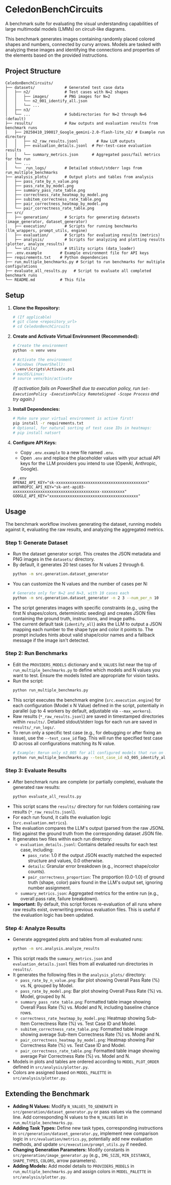 # CeledonBenchCircuits

A benchmark suite for evaluating the visual understanding capabilities of large multimodal models (LMMs) on circuit-like diagrams.

This benchmark generates images containing randomly placed colored shapes and numbers, connected by curvy arrows. Models are tasked with analyzing these images and identifying the connections and properties of the elements based on the provided instructions.

## Project Structure

```
CeledonBenchCircuits/
├── datasets/             # Generated test case data
│   ├── n2/               # Test cases with N=2 shapes
│   │   ├── images/       # PNG images for N=2
│   │   └── n2_001_identify_all.json
│   │   └── ...
│   ├── n3/
│   └── ...               # Subdirectories for N=2 through N=6 (default)
├── results/              # Raw outputs and evaluation results from benchmark runs
│   ├── 20250410_190017_Google_gemini-2.0-flash-lite_n2/ # Example run directory
│   │   ├── n2_raw_results.jsonl        # Raw LLM outputs
│   │   ├── evaluation_details.jsonl  # Per-test-case evaluation results
│   │   └── summary_metrics.json      # Aggregated pass/fail metrics for the run
│   └── ...
│   └── _run_logs/        # Detailed stdout/stderr logs from run_multiple_benchmarks
├── analysis_plots/       # Output plots and tables from analysis
│   ├── pass_rate_by_n_value.png
│   ├── pass_rate_by_model.png
│   ├── summary_pass_rate_table.png
│   ├── correctness_rate_heatmap_by_model.png
│   ├── subitem_correctness_rate_table.png
│   ├── pair_correctness_heatmap_by_model.png
│   └── pair_correctness_rate_table.png
├── src/
│   ├── generation/       # Scripts for generating datasets (image_generator, dataset_generator)
│   ├── execution/        # Scripts for running benchmarks (llm_wrappers, prompt_utils, engine)
│   ├── evaluation/       # Scripts for evaluating results (metrics)
│   ├── analysis/         # Scripts for analyzing and plotting results (plotter, analyze_results)
│   └── utils/            # Utility scripts (data_loader)
├── .env.example        # Example environment file for API keys
├── requirements.txt    # Python dependencies
├── run_multiple_benchmarks.py # Script to run benchmarks for multiple configurations
├── evaluate_all_results.py   # Script to evaluate all completed benchmark runs
└── README.md           # This file
```

## Setup

1.  **Clone the Repository:**
    ```bash
    # (If applicable)
    # git clone <repository_url>
    # cd CeledonBenchCircuits
    ```

2.  **Create and Activate Virtual Environment (Recommended):**
    ```bash
    # Create the environment
    python -m venv venv
    
    # Activate the environment
    # Windows (PowerShell):
    .\venv\Scripts\Activate.ps1
    # macOS/Linux:
    # source venv/bin/activate
    ```
    *(If activation fails on PowerShell due to execution policy, run `Set-ExecutionPolicy -ExecutionPolicy RemoteSigned -Scope Process` and try again.)*

3.  **Install Dependencies:**
    ```bash
    # Make sure your virtual environment is active first!
    pip install -r requirements.txt
    # Optional, for natural sorting of test case IDs in heatmaps:
    # pip install natsort 
    ```

4.  **Configure API Keys:**
    *   Copy `.env.example` to a new file named `.env`.
    *   Open `.env` and replace the placeholder values with your actual API keys for the LLM providers you intend to use (OpenAI, Anthropic, Google).
    ```env
    # .env
    OPENAI_API_KEY="sk-xxxxxxxxxxxxxxxxxxxxxxxxxxxxxxxxxxxxxxxx"
    ANTHROPIC_API_KEY="sk-ant-api03-xxxxxxxxxxxxxxxxxxxxxxxxxxxxxxxxxxxxxx-xxxxxxxxxx"
    GOOGLE_API_KEY="xxxxxxxxxxxxxxxxxxxxxxxxxxxxxxxxxxxxxxx"
    ```

## Usage

The benchmark workflow involves generating the dataset, running models against it, evaluating the raw results, and analyzing the aggregated metrics.

### Step 1: Generate Dataset

*   Run the dataset generator script. This creates the JSON metadata and PNG images in the `datasets/` directory.
*   By default, it generates 20 test cases for N values 2 through 6.
    ```bash
    python -m src.generation.dataset_generator
    ```
*   You can customize the N values and the number of cases per N:
    ```bash
    # Generate only for N=2 and N=3, with 10 cases each
    python -m src.generation.dataset_generator -n 2 3 --num_per_n 10
    ```
*   The script generates images with specific constraints (e.g., using the first N shapes/colors, deterministic seeding) and creates JSON files containing the ground truth, instructions, and image paths.
*   The current default task (`identify_all`) asks the LLM to output a JSON mapping each number to the shape type and color it points to. The prompt includes hints about valid shape/color names and a fallback message if the image isn't detected.

### Step 2: Run Benchmarks

*   Edit the `PROVIDERS_MODELS` dictionary and `N_VALUES` list near the top of `run_multiple_benchmarks.py` to define which models and N values you want to test. Ensure the models listed are appropriate for vision tasks.
*   Run the script:
    ```bash
    python run_multiple_benchmarks.py
    ```
*   This script executes the benchmark engine (`src.execution.engine`) for each configuration (Model x N Value) defined in the script, potentially in parallel (up to 4 workers by default, adjustable via `--max_workers`).
*   Raw results (`*_raw_results.jsonl`) are saved in timestamped directories within `results/`. Detailed stdout/stderr logs for each run are saved in `results/_run_logs/`.
*   To rerun only a specific test case (e.g., for debugging or after fixing an issue), use the `--test_case_id` flag. This will run the specified test case ID across all configurations matching its N value.
    ```bash
    # Example: Rerun only n3_005 for all configured models that run on N=3
    python run_multiple_benchmarks.py --test_case_id n3_005_identify_all
    ```

### Step 3: Evaluate Results

*   After benchmark runs are complete (or partially complete), evaluate the generated raw results:
    ```bash
    python evaluate_all_results.py
    ```
*   This script scans the `results/` directory for run folders containing raw results (`*_raw_results.jsonl`).
*   For each run found, it calls the evaluation logic (`src.evaluation.metrics`).
*   The evaluation compares the LLM's output (parsed from the raw JSONL file) against the ground truth from the corresponding dataset JSON file.
*   It generates two files within each run directory:
    *   `evaluation_details.jsonl`: Contains detailed results for each test case, including:
        *   `pass_rate`: 1.0 if the output JSON exactly matched the expected structure and values, 0.0 otherwise.
        *   `details`: Granular error breakdown (e.g., incorrect shape/color counts).
        *   `pair_correctness_proportion`: The proportion (0.0-1.0) of ground truth (shape, color) pairs found in the LLM's output set, ignoring number assignment.
    *   `summary_metrics.json`: Aggregated metrics for the entire run (e.g., overall pass rate, failure breakdown).
*   **Important:** By default, this script forces re-evaluation of all runs where raw results exist, overwriting previous evaluation files. This is useful if the evaluation logic has been updated.

### Step 4: Analyze Results

*   Generate aggregated plots and tables from all evaluated runs:
    ```bash
    python -m src.analysis.analyze_results
    ```
*   This script reads the `summary_metrics.json` and `evaluation_details.jsonl` files from all evaluated run directories in `results/`.
*   It generates the following files in the `analysis_plots/` directory:
    *   `pass_rate_by_n_value.png`: Bar plot showing Overall Pass Rate (%) vs. N, grouped by Model.
    *   `pass_rate_by_model.png`: Bar plot showing Overall Pass Rate (%) vs. Model, grouped by N.
    *   `summary_pass_rate_table.png`: Formatted table image showing Overall Pass Rate (%) vs. Model and N, including baseline chance rows.
    *   `correctness_rate_heatmap_by_model.png`: Heatmap showing Sub-Item Correctness Rate (%) vs. Test Case ID and Model.
    *   `subitem_correctness_rate_table.png`: Formatted table image showing average Sub-Item Correctness Rate (%) vs. Model and N.
    *   `pair_correctness_heatmap_by_model.png`: Heatmap showing Pair Correctness Rate (%) vs. Test Case ID and Model.
    *   `pair_correctness_rate_table.png`: Formatted table image showing average Pair Correctness Rate (%) vs. Model and N.
*   Models in plots and tables are ordered according to `MODEL_PLOT_ORDER` defined in `src/analysis/plotter.py`.
*   Colors are assigned based on `MODEL_PALETTE` in `src/analysis/plotter.py`.

## Extending the Benchmark

*   **Adding N Values:** Modify `N_VALUES_TO_GENERATE` in `src/generation/dataset_generator.py` or pass values via the command line. Add corresponding N values to the `N_VALUES` list in `run_multiple_benchmarks.py`.
*   **Adding Task Types:** Define new task types, corresponding instructions in `src/generation/dataset_generator.py`, implement new comparison logic in `src/evaluation/metrics.py`, potentially add new evaluation methods, and update `src/execution/prompt_utils.py` if needed.
*   **Changing Generation Parameters:** Modify constants in `src/generation/image_generator.py` (e.g., `IMG_SIZE`, `MIN_DISTANCE`, `SHAPE_TYPES`, `COLORS`, arrow parameters).
*   **Adding Models:** Add model details to `PROVIDERS_MODELS` in `run_multiple_benchmarks.py` and assign colors in `MODEL_PALETTE` in `src/analysis/plotter.py`.

